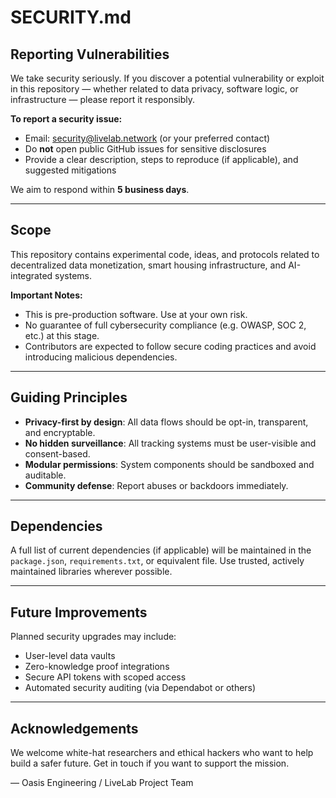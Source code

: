 # SECURITY.md

## Reporting Vulnerabilities

We take security seriously. If you discover a potential vulnerability or exploit in this repository — whether related to data privacy, software logic, or infrastructure — please report it responsibly.

**To report a security issue:**
- Email: security@livelab.network (or your preferred contact)
- Do **not** open public GitHub issues for sensitive disclosures
- Provide a clear description, steps to reproduce (if applicable), and suggested mitigations

We aim to respond within **5 business days**.

---

## Scope

This repository contains experimental code, ideas, and protocols related to decentralized data monetization, smart housing infrastructure, and AI-integrated systems.

**Important Notes:**
- This is pre-production software. Use at your own risk.
- No guarantee of full cybersecurity compliance (e.g. OWASP, SOC 2, etc.) at this stage.
- Contributors are expected to follow secure coding practices and avoid introducing malicious dependencies.

---

## Guiding Principles

- **Privacy-first by design**: All data flows should be opt-in, transparent, and encryptable.
- **No hidden surveillance**: All tracking systems must be user-visible and consent-based.
- **Modular permissions**: System components should be sandboxed and auditable.
- **Community defense**: Report abuses or backdoors immediately.

---

## Dependencies

A full list of current dependencies (if applicable) will be maintained in the `package.json`, `requirements.txt`, or equivalent file. Use trusted, actively maintained libraries wherever possible.

---

## Future Improvements

Planned security upgrades may include:
- User-level data vaults
- Zero-knowledge proof integrations
- Secure API tokens with scoped access
- Automated security auditing (via Dependabot or others)

---

## Acknowledgements

We welcome white-hat researchers and ethical hackers who want to help build a safer future. Get in touch if you want to support the mission.

—
Oasis Engineering / LiveLab Project Team

